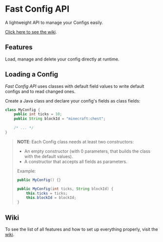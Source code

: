 # Fast Config API

A lightweight API to manage your Configs easily.

[Click here to see the wiki](https://github.com/Infinituum17/FastConfigAPI/wiki).

## Features

Load, manage and delete your config directly at runtime.

## Loading a Config

*Fast Config API* uses classes with default field values to write default configs and to read changed ones.

Create a Java class and declare your config's fields as class fields:
```java
class MyConfig {
    public int ticks = 10;
    public String blockId = "minecraft:chest";
    
    /* ... */
}
```

> **NOTE**: Each Config class needs at least two constructors:
> - An empty constructor (with 0 parameters, that builds the class with the default values).
> - A constructor that accepts all fields as parameters.
>
> Example: 
> ```java
> public MyConfig() {}
> 
> public MyConfig(int ticks, String blockId) {
>     this.ticks = ticks;
>     this.blockId = blockId;
> }
> ```

## Wiki
To see the list of all features and how to set up everything properly, visit the [wiki](https://github.com/Infinituum17/FastConfigAPI/wiki).